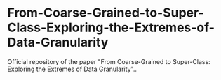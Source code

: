 # From-Coarse-Grained-to-Super-Class-Exploring-the-Extremes-of-Data-Granularity
Official repository of the paper "From Coarse-Grained to Super-Class: Exploring the Extremes of Data Granularity"..
